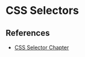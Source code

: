 # CSS Selectors

## References
- [CSS Selector Chapter](https://github.com/nashville-software-school/client-side-mastery/blob/master/book-1-the-novice/chapters/CSS_SELECTORS.md)
